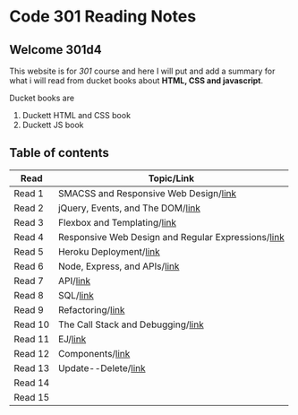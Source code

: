 # Code 301 Reading Notes

## Welcome 301d4

This website is for *301* course and here I will put and add a summary for what i will read from ducket books about **HTML, CSS and javascript**.

Ducket books are
1. Duckett HTML and CSS book
2. Duckett JS book 

## Table of contents

| Read    | Topic/Link|
|---|-----|
| Read 1  | SMACSS and Responsive Web Design/[link](https://rowaidsayyed.github.io/readingNotes301/class-01)     |
| Read 2  | jQuery, Events, and The DOM/[link](https://rowaidsayyed.github.io/readingNotes301/class-02)          | 
| Read 3  | Flexbox and Templating/[link](https://rowaidsayyed.github.io/readingNotes301/class-03)               |
| Read 4  | Responsive Web Design and Regular Expressions/[link](https://rowaidsayyed.github.io/readingNotes301/class-04)    |
| Read 5  | Heroku Deployment/[link](https://rowaidsayyed.github.io/readingNotes301/class-05)                    |
| Read 6  | Node, Express, and APIs/[link](https://rowaidsayyed.github.io/readingNotes301/class-06)              |
| Read 7  | API/[link](https://rowaidsayyed.github.io/readingNotes301/class-07)                                  |
| Read 8  | SQL/[link](https://rowaidsayyed.github.io/readingNotes301/class-08)                                  |
| Read 9  | Refactoring/[link](https://rowaidsayyed.github.io/readingNotes301/class-09)                          |
| Read 10 | The Call Stack and Debugging/[link](https://rowaidsayyed.github.io/readingNotes301/class-10)         |
| Read 11 | EJ/[link](https://rowaidsayyed.github.io/readingNotes301/class-11)                                   |
| Read 12 | Components/[link](https://rowaidsayyed.github.io/readingNotes301/class-12)    |
| Read 13 | Update--Delete/[link](https://rowaidsayyed.github.io/readingNotes301/class-13)    |
| Read 14 |     |
| Read 15 |     |
